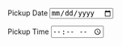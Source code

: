 <label for="date">Pickup Date</label>
<input type="date" id="date" required />

<label for="time">Pickup Time</label>
<input type="time" id="time" required />
